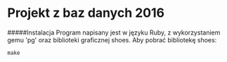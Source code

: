 # Projekt z baz danych 2016
#####Instalacja
Program napisany jest w języku Ruby, z wykorzystaniem gemu 'pg' oraz biblioteki graficznej shoes.
Aby pobrać bibliotekę shoes:
```
make
```
